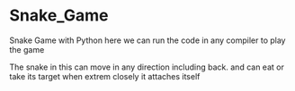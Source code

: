 # Snake_Game
Snake Game with Python 
here we can run the code in any compiler to play the game 


The snake in this can move in any direction including back.
and can eat or take its target when extrem closely it attaches itself
